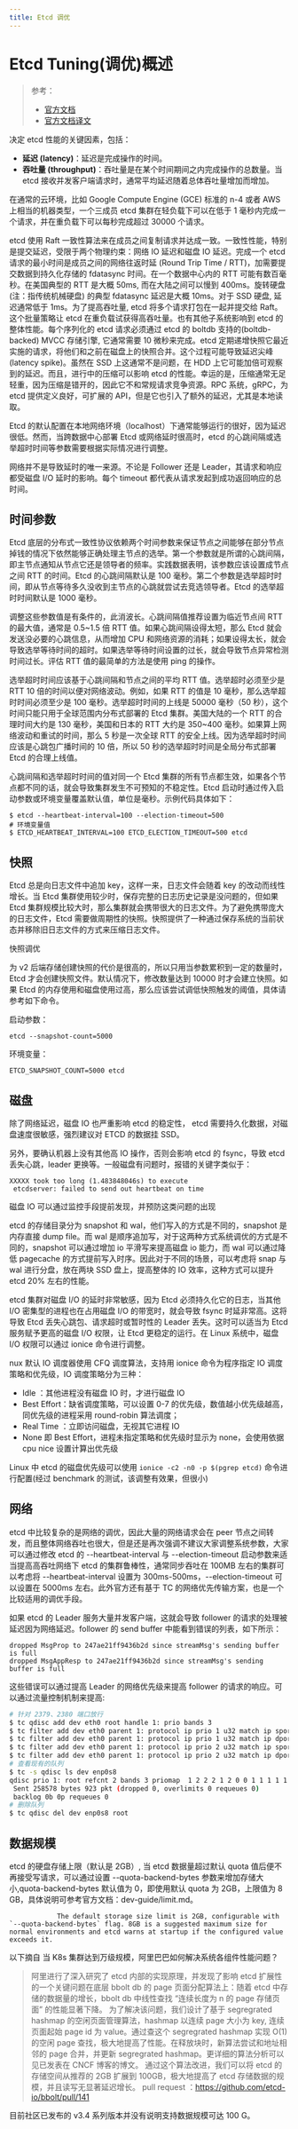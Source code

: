 ```yaml
---
title: Etcd 调优
---
```


# Etcd Tuning(调优)概述

> 参考：
> - [官方文档](https://etcd.io/docs/current/tuning/)
> - [官方文档译文](https://skyao.gitbooks.io/learning-etcd3/content/documentation/op-guide/performance.html)

决定 etcd 性能的关键因素，包括：

- **延迟 (latency)**：延迟是完成操作的时间。
- **吞吐量 (throughput)**：吞吐量是在某个时间期间之内完成操作的总数量。当 etcd 接收并发客户端请求时，通常平均延迟随着总体吞吐量增加而增加。

在通常的云环境，比如 Google Compute Engine (GCE) 标准的 n-4 或者 AWS 上相当的机器类型，一个三成员 etcd 集群在轻负载下可以在低于 1 毫秒内完成一个请求，并在重负载下可以每秒完成超过 30000 个请求。

etcd 使用 Raft 一致性算法来在成员之间复制请求并达成一致。一致性性能，特别是提交延迟，受限于两个物理约束：网络 IO 延迟和磁盘 IO 延迟。完成一个 etcd 请求的最小时间是成员之间的网络往返时延 (Round Trip Time / RTT)，加需要提交数据到持久化存储的 fdatasync 时间。在一个数据中心内的 RTT 可能有数百毫秒。在美国典型的 RTT 是大概 50ms, 而在大陆之间可以慢到 400ms。旋转硬盘(注：指传统机械硬盘) 的典型 fdatasync 延迟是大概 10ms。对于 SSD 硬盘, 延迟通常低于 1ms。为了提高吞吐量, etcd 将多个请求打包在一起并提交给 Raft。这个批量策略让 etcd 在重负载试获得高吞吐量。也有其他子系统影响到 etcd 的整体性能。每个序列化的 etcd 请求必须通过 etcd 的 boltdb 支持的(boltdb-backed) MVCC 存储引擎, 它通常需要 10 微秒来完成。etcd 定期递增快照它最近实施的请求，将他们和之前在磁盘上的快照合并。这个过程可能导致延迟尖峰(latency spike)。虽然在 SSD 上这通常不是问题，在 HDD 上它可能加倍可观察到的延迟。而且，进行中的压缩可以影响 etcd 的性能。幸运的是，压缩通常无足轻重，因为压缩是错开的，因此它不和常规请求竞争资源。RPC 系统，gRPC，为 etcd 提供定义良好，可扩展的 API，但是它也引入了额外的延迟，尤其是本地读取。

Etcd 的默认配置在本地网络环境（localhost）下通常能够运行的很好，因为延迟很低。然而，当跨数据中心部署 Etcd 或网络延时很高时，etcd 的心跳间隔或选举超时时间等参数需要根据实际情况进行调整。

网络并不是导致延时的唯一来源。不论是 Follower 还是 Leader，其请求和响应都受磁盘 I/O 延时的影响。每个 timeout 都代表从请求发起到成功返回响应的总时间。

## 时间参数

Etcd 底层的分布式一致性协议依赖两个时间参数来保证节点之间能够在部分节点掉钱的情况下依然能够正确处理主节点的选举。第一个参数就是所谓的心跳间隔，即主节点通知从节点它还是领导者的频率。实践数据表明，该参数应该设置成节点之间 RTT 的时间。Etcd 的心跳间隔默认是 100 毫秒。第二个参数是选举超时时间，即从节点等待多久没收到主节点的心跳就尝试去竞选领导者。Etcd 的选举超时时间默认是 1000 毫秒。

调整这些参数值是有条件的，此消波长。心跳间隔值推荐设置为临近节点间 RTT 的最大值，通常是 0.5~1.5 倍 RTT 值。如果心跳间隔设得太短，那么 Etcd 就会发送没必要的心跳信息，从而增加 CPU 和网络资源的消耗；如果设得太长，就会导致选举等待时间的超时。如果选举等待时间设置的过长，就会导致节点异常检测时间过长。评估 RTT 值的最简单的方法是使用 ping 的操作。

选举超时时间应该基于心跳间隔和节点之间的平均 RTT 值。选举超时必须至少是 RTT 10 倍的时间以便对网络波动。例如，如果 RTT 的值是 10 毫秒，那么选举超时时间必须至少是 100 毫秒。选举超时时间的上线是 50000 毫秒（50 秒），这个时间只能只用于全球范围内分布式部署的 Etcd 集群。美国大陆的一个 RTT 的合理时间大约是 130 毫秒，美国和日本的 RTT 大约是 350~400 毫秒。如果算上网络波动和重试的时间，那么 5 秒是一次全球 RTT 的安全上线。因为选举超时时间应该是心跳包广播时间的 10 倍，所以 50 秒的选举超时时间是全局分布式部署 Etcd 的合理上线值。

心跳间隔和选举超时时间的值对同一个 Etcd 集群的所有节点都生效，如果各个节点都不同的话，就会导致集群发生不可预知的不稳定性。Etcd 启动时通过传入启动参数或环境变量覆盖默认值，单位是毫秒。示例代码具体如下：

    $ etcd --heartbeat-interval=100 --election-timeout=500
    # 环境变量值
    $ ETCD_HEARTBEAT_INTERVAL=100 ETCD_ELECTION_TIMEOUT=500 etcd

## 快照

Etcd 总是向日志文件中追加 key，这样一来，日志文件会随着 key 的改动而线性增长。当 Etcd 集群使用较少时，保存完整的日志历史记录是没问题的，但如果 Etcd 集群规模比较大时，那么集群就会携带很大的日志文件。为了避免携带庞大的日志文件，Etcd 需要做周期性的快照。快照提供了一种通过保存系统的当前状态并移除旧日志文件的方式来压缩日志文件。

快照调优

为 v2 后端存储创建快照的代价是很高的，所以只用当参数累积到一定的数量时，Etcd 才会创建快照文件。默认情况下，修改数量达到 10000 时才会建立快照。如果 Etcd 的内存使用和磁盘使用过高，那么应该尝试调低快照触发的阈值，具体请参考如下命令。

启动参数：

    etcd --snapshot-count=5000

环境变量：

    ETCD_SNAPSHOT_COUNT=5000 etcd

## 磁盘

除了网络延迟，磁盘 IO 也严重影响 etcd 的稳定性， etcd 需要持久化数据，对磁盘速度很敏感，强烈建议对 ETCD 的数据挂 SSD。

另外，要确认机器上没有其他高 IO 操作，否则会影响 etcd 的 fsync，导致 etcd 丢失心跳，leader 更换等。一般磁盘有问题时，报错的关键字类似于：

    XXXXX took too long (1.483848046s) to execute
     etcdserver: failed to send out heartbeat on time

磁盘 IO 可以通过监控手段提前发现，并预防这类问题的出现

etcd 的存储目录分为 snapshot 和 wal，他们写入的方式是不同的，snapshot 是内存直接 dump file。而 wal 是顺序追加写，对于这两种方式系统调优的方式是不同的，snapshot 可以通过增加 io 平滑写来提高磁盘 io 能力，而 wal 可以通过降低 pagecache 的方式提前写入时序。因此对于不同的场景，可以考虑将 snap 与 wal 进行分盘，放在两块 SSD 盘上，提高整体的 IO 效率，这种方式可以提升 etcd 20% 左右的性能。

etcd 集群对磁盘 I/O 的延时非常敏感，因为 Etcd 必须持久化它的日志，当其他 I/O 密集型的进程也在占用磁盘 I/O 的带宽时，就会导致 fsync 时延非常高。这将导致 Etcd 丢失心跳包、请求超时或暂时性的 Leader 丢失。这时可以适当为 Etcd 服务赋予更高的磁盘 I/O 权限，让 Etcd 更稳定的运行。在 Linux 系统中，磁盘 I/O 权限可以通过 ionice 命令进行调整。

nux 默认 IO 调度器使用 CFQ 调度算法，支持用 ionice 命令为程序指定 IO 调度策略和优先级，IO 调度策略分为三种：

- Idle ：其他进程没有磁盘 IO 时，才进行磁盘 IO
- Best Effort：缺省调度策略，可以设置 0-7 的优先级，数值越小优先级越高，同优先级的进程采用 round-robin 算法调度；
- Real Time ：立即访问磁盘，无视其它进程 IO
- None 即 Best Effort，进程未指定策略和优先级时显示为 none，会使用依据 cpu nice 设置计算出优先级

Linux 中 etcd 的磁盘优先级可以使用 `ionice -c2 -n0 -p $(pgrep etcd)` 命令进行配置(经过 benchmark 的测试，该调整有效果，但很小)

## 网络

etcd 中比较复杂的是网络的调优，因此大量的网络请求会在 peer 节点之间转发，而且整体网络吞吐也很大，但是还是再次强调不建议大家调整系统参数，大家可以通过修改 etcd 的 --heartbeat-interval 与 --election-timeout 启动参数来适当提高高吞吐网络下 etcd 的集群鲁棒性，通常同步吞吐在 100MB 左右的集群可以考虑将 --heartbeat-interval 设置为 300ms-500ms，--election-timeout 可以设置在 5000ms 左右。此外官方还有基于 TC 的网络优先传输方案，也是一个比较适用的调优手段。

如果 etcd 的 Leader 服务大量并发客户端，这就会导致 follower 的请求的处理被延迟因为网络延迟。follower 的 send buffer 中能看到错误的列表，如下所示：

    dropped MsgProp to 247ae21ff9436b2d since streamMsg's sending buffer is full
    dropped MsgAppResp to 247ae21ff9436b2d since streamMsg's sending buffer is full

这些错误可以通过提高 Leader 的网络优先级来提高 follower 的请求的响应。可以通过流量控制机制来提高:

```bash
# 针对 2379、2380 端口放行
$ tc qdisc add dev eth0 root handle 1: prio bands 3
$ tc filter add dev eth0 parent 1: protocol ip prio 1 u32 match ip sport 2380 0xffff flowid 1:1
$ tc filter add dev eth0 parent 1: protocol ip prio 1 u32 match ip dport 2380 0xffff flowid 1:1
$ tc filter add dev eth0 parent 1: protocol ip prio 2 u32 match ip sport 2379 0xffff flowid 1:1
$ tc filter add dev eth0 parent 1: protocol ip prio 2 u32 match ip dport 2379 0xffff flowid 1:1
# 查看现有的队列
$ tc -s qdisc ls dev enp0s8
qdisc prio 1: root refcnt 2 bands 3 priomap  1 2 2 2 1 2 0 0 1 1 1 1 1 1 1 1
 Sent 258578 bytes 923 pkt (dropped 0, overlimits 0 requeues 0)
 backlog 0b 0p requeues 0
# 删除队列
$ tc qdisc del dev enp0s8 root
```

## 数据规模

etcd 的硬盘存储上限（默认是 2GB）, 当 etcd 数据量超过默认 quota 值后便不再接受写请求，可以通过设置 --quota-backend-bytes 参数来增加存储大小,quota-backend-bytes 默认值为 0，即使用默认 quota 为 2GB，上限值为 8 GB，具体说明可参考官方文档：dev-guide/limit.md。

                The default storage size limit is 2GB, configurable with `--quota-backend-bytes` flag. 8GB is a suggested maximum size for normal environments and etcd warns at startup if the configured value exceeds it.

以下摘自 当 K8s 集群达到万级规模，阿里巴巴如何解决系统各组件性能问题？

> 阿里进行了深入研究了 etcd 内部的实现原理，并发现了影响 etcd 扩展性的一个关键问题在底层 bbolt db 的 page 页面分配算法上：随着 etcd 中存储的数据量的增长，bbolt db 中线性查找 “连续长度为 n 的 page 存储页面” 的性能显著下降。
> 为了解决该问题，我们设计了基于 segregrated hashmap 的空闲页面管理算法，hashmap 以连续 page 大小为 key, 连续页面起始 page id 为 value。通过查这个 segregrated hashmap 实现 O(1) 的空闲 page 查找，极大地提高了性能。在释放块时，新算法尝试和地址相邻的 page 合并，并更新 segregrated hashmap。更详细的算法分析可以见已发表在 CNCF 博客的博文。
> 通过这个算法改进，我们可以将 etcd 的存储空间从推荐的 2GB 扩展到 100GB，极大地提高了 etcd 存储数据的规模，并且读写无显著延迟增长。
> pull request ：<https://github.com/etcd-io/bbolt/pull/141>

目前社区已发布的 v3.4 系列版本并没有说明支持数据规模可达 100 G。
